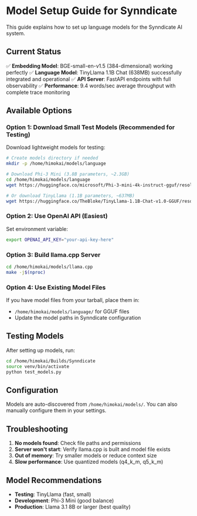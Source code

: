 # Model Setup Guide for Synndicate

This guide explains how to set up language models for the Synndicate AI system.

## Current Status

✅ **Embedding Model**: BGE-small-en-v1.5 (384-dimensional) working perfectly
✅ **Language Model**: TinyLlama 1.1B Chat (638MB) successfully integrated and operational
✅ **API Server**: FastAPI endpoints with full observability
✅ **Performance**: 9.4 words/sec average throughput with complete trace monitoring

## Available Options

### Option 1: Download Small Test Models (Recommended for Testing)

Download lightweight models for testing:

```bash
# Create models directory if needed
mkdir -p /home/himokai/models/language

# Download Phi-3 Mini (3.8B parameters, ~2.3GB)
cd /home/himokai/models/language
wget https://huggingface.co/microsoft/Phi-3-mini-4k-instruct-gguf/resolve/main/Phi-3-mini-4k-instruct-q4_k_m.gguf

# Or download TinyLlama (1.1B parameters, ~637MB)
wget https://huggingface.co/TheBloke/TinyLlama-1.1B-Chat-v1.0-GGUF/resolve/main/tinyllama-1.1b-chat-v1.0.q4_k_m.gguf
```

### Option 2: Use OpenAI API (Easiest)

Set environment variable:
```bash
export OPENAI_API_KEY="your-api-key-here"
```

### Option 3: Build llama.cpp Server

```bash
cd /home/himokai/models/llama.cpp
make -j$(nproc)
```

### Option 4: Use Existing Model Files

If you have model files from your tarball, place them in:
- `/home/himokai/models/language/` for GGUF files
- Update the model paths in Synndicate configuration

## Testing Models

After setting up models, run:

```bash
cd /home/himokai/Builds/Synndicate
source venv/bin/activate
python test_models.py
```

## Configuration

Models are auto-discovered from `/home/himokai/models/`. You can also manually configure them in your settings.

## Troubleshooting

1. **No models found**: Check file paths and permissions
2. **Server won't start**: Verify llama.cpp is built and model file exists
3. **Out of memory**: Try smaller models or reduce context size
4. **Slow performance**: Use quantized models (q4_k_m, q5_k_m)

## Model Recommendations

- **Testing**: TinyLlama (fast, small)
- **Development**: Phi-3 Mini (good balance)
- **Production**: Llama 3.1 8B or larger (best quality)
